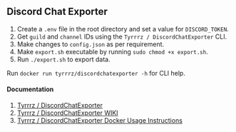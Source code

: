 ## Discord Chat Exporter

1. Create a ```.env``` file in the root directory and set a value for ```DISCORD_TOKEN```.
2. Get ```guild``` and ```channel``` IDs using the ```Tyrrrz / DiscordChatExporter``` CLI.
3. Make changes to ```config.json``` as per requirement.
4. Make ```export.sh``` executable by running ```sudo chmod +x export.sh```.
5. Run ```./export.sh``` to export data.

Run ```docker run tyrrrz/discordchatexporter -h``` for CLI help.

#### Documentation
1. [Tyrrrz / DiscordChatExporter](https://github.com/Tyrrrz/DiscordChatExporter)
2. [Tyrrrz / DiscordChatExporter WIKI](https://github.com/Tyrrrz/DiscordChatExporter/wiki)
3. [Tyrrrz / DiscordChatExporter Docker Usage Instructions](https://github.com/Tyrrrz/DiscordChatExporter/wiki/Docker-usage-instructions)

